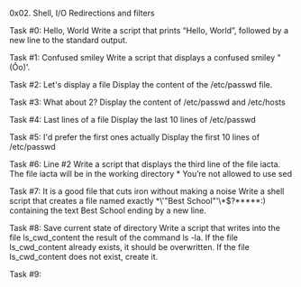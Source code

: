 0x02. Shell, I/O Redirections and filters

Task #0: Hello, World
Write a script that prints “Hello, World”, followed by a new line to the standard output.

Task #1: Confused smiley
Write a script that displays a confused smiley "(Ôo)'.

Task #2: Let's display a file
Display the content of the /etc/passwd file.

Task #3: What about 2?
Display the content of /etc/passwd and /etc/hosts

Task #4: Last lines of a file
Display the last 10 lines of /etc/passwd

Task #5: I'd prefer the first ones actually
Display the first 10 lines of /etc/passwd

Task #6: Line #2
Write a script that displays the third line of the file iacta.
The file iacta will be in the working directory
	* You’re not allowed to use sed

Task #7: It is a good file that cuts iron without making a noise
Write a shell script that creates a file named exactly \*\\'"Best School"\'\\*$\?\*\*\*\*\*:) containing the text Best School ending by a new line.

Task #8: Save current state of directory
Write a script that writes into the file ls_cwd_content the result of the command ls -la. If the file ls_cwd_content already exists, it should be overwritten. If the file ls_cwd_content does not exist, create it.

Task #9: 
